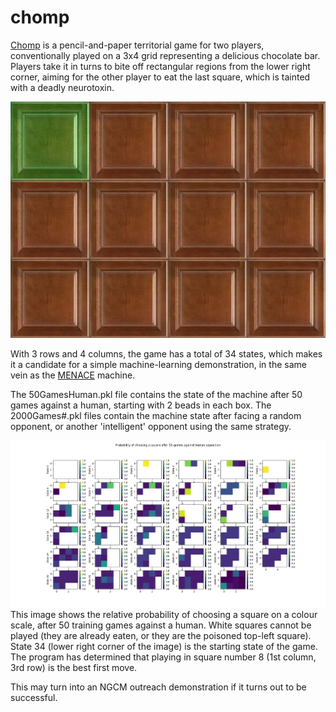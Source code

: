# chomp

[Chomp](http://www.papg.com/show?3AEA) is a pencil-and-paper territorial game for two players, conventionally played on a 3x4 grid representing a delicious chocolate bar. Players take it in turns to bite off rectangular regions from the lower right corner, aiming for the other player to eat the last square, which is tainted with a deadly neurotoxin.

![GIF of the game of chomp](Art/chomp.gif)

With 3 rows and 4 columns, the game has a total of 34 states, which makes it a candidate for a simple machine-learning demonstration, in the same vein as the [MENACE](https://github.com/mscroggs/MENACE) machine.

The 50GamesHuman.pkl file contains the state of the machine after 50 games against a human, starting with 2 beads in each box. The 2000Games#.pkl files contain the machine state after facing a random opponent, or another 'intelligent' opponent using the same strategy.

![State transition probability diagram](ProbChooseSquareHuman.png)
This image shows the relative probability of choosing a square on a colour scale, after 50 training games against a human. White squares cannot be played (they are already eaten, or they are the poisoned top-left square). State 34 (lower right corner of the image) is the starting state of the game. The program has determined that playing in square number 8 (1st column, 3rd row) is the best first move.

This may turn into an NGCM outreach demonstration if it turns out to be successful.
